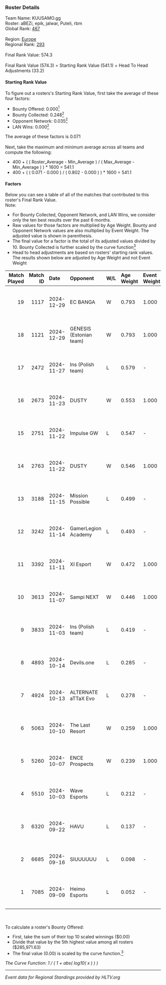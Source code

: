 ### Roster Details<br />
Team Name: KUUSAMO.gg<br />
Roster: aBEZi, epik, jalwar, Puteli, rbm<br />
Global Rank: [467](../../standings_global_2025_02_28.md)<br />
<br />
Region: [Europe]( ../../standings_europe_2025_02_28.md)<br />
Regional Rank: [293]( ../../standings_europe_2025_02_28.md)<br />
<br />
Final Rank Value:  574.3<br />
<br />
Final Rank Value (574.3) = Starting Rank Value (541.1) + Head To Head Adjustments (33.2)<br />

#### Starting Rank Value<br />
To figure out a rosters's Starting Rank Value, first take the average of these four factors:<br />
- Bounty Offered: 0.000[<sup>1</sup>](#table2)
- Bounty Collected: 0.248[<sup>2</sup>](#table1)
- Opponent Network: 0.035[<sup>2</sup>](#table1)
- LAN Wins: 0.000[<sup>2</sup>](#table1)

The average of these factors is 0.071<br />
<br />
Next, take the maximum and minimum average across all teams and compute the following:<br />
- 400 + ( ( Roster_Average - Min_Average ) / ( Max_Average - Min_Average ) ) * 1600 = 541.1
- 400 + ( ( 0.071 - 0.000 ) / ( 0.802 - 0.000 ) ) * 1600 = 541.1


#### Factors<br />
Below you can see a table of all of the matches that contributed to this roster's Final Rank Value.<br />
Note:<br />

- For Bounty Collected, Opponent Network, and LAN Wins, we consider only the ten best results over the past 6 months.
- Raw values for those factors are multiplied by Age Weight. Bounty and Opponent Network values are also multiplied by Event Weight. The adjusted value is shown in parenthesis.
- The final value for a factor is the total of its adjusted values divided by 10. Bounty Collected is further scaled by the curve function[<sup>3</sup>](#curveFunction)
- Head to head adjustments are based on rosters' starting rank values. The results shown below are adjusted by Age Weight and not Event Weight
<span id="table1"></span><br />


| Match Played | Match ID | Date       | Opponent                | W/L | Age Weight | Event Weight | Bounty Collected | Opponent Network | LAN Wins  | H2H Adj. | Roster                           |
| -: | -: | :- | :- | :- | :- | :- | :- | :- | :- | -: | :- |
|           19 |     1117 | 2024-12-29 | EC BANGA                | W   | 0.793      | 1.000        | 0.001 (0.001)    | 0.105 (0.084)    | 0 (0.000) |    10.78 | aBEZi, epik, jalwar, Puteli, rbm |
|           18 |     1121 | 2024-12-29 | GENESIS (Estonian team) | W   | 0.793      | 1.000        | 0.000 (0.000)    | 0.118 (0.094)    | 0 (0.000) |    11.01 | aBEZi, epik, jalwar, Puteli, rbm |
|           17 |     2472 | 2024-11-27 | Ins (Polish team)       | L   | 0.579      | -            | -                | -                | -         |    -4.50 | aBEZi, epik, jalwar, Puteli, rbm |
|           16 |     2673 | 2024-11-23 | DUSTY                   | W   | 0.553      | 1.000        | 0.008 (0.004)    | 0.077 (0.042)    | 0 (0.000) |    11.83 | aBEZi, epik, jalwar, Puteli, rbm |
|           15 |     2751 | 2024-11-22 | Impulse GW              | L   | 0.547      | -            | -                | -                | -         |    -3.80 | aBEZi, epik, jalwar, Puteli, rbm |
|           14 |     2763 | 2024-11-22 | DUSTY                   | W   | 0.546      | 1.000        | 0.008 (0.004)    | 0.077 (0.042)    | 0 (0.000) |    12.11 | aBEZi, epik, jalwar, Puteli, rbm |
|           13 |     3188 | 2024-11-15 | Mission Possible        | L   | 0.499      | -            | -                | -                | -         |    -5.89 | aBEZi, epik, jalwar, Puteli, rbm |
|           12 |     3242 | 2024-11-14 | GamerLegion Academy     | L   | 0.493      | -            | -                | -                | -         |    -5.90 | aBEZi, epik, jalwar, Puteli, rbm |
|           11 |     3392 | 2024-11-11 | XI Esport               | W   | 0.472      | 1.000        | 0.000 (0.000)    | 0.138 (0.065)    | 0 (0.000) |     7.80 | aBEZi, epik, jalwar, Puteli, rbm |
|           10 |     3613 | 2024-11-07 | Sampi NEXT              | W   | 0.446      | 1.000        | 0.000 (0.000)    | 0.027 (0.012)    | 0 (0.000) |     6.64 | aBEZi, epik, jalwar, Puteli, rbm |
|            9 |     3833 | 2024-11-03 | Ins (Polish team)       | L   | 0.419      | -            | -                | -                | -         |    -3.40 | aBEZi, epik, jalwar, Puteli, rbm |
|            8 |     4893 | 2024-10-14 | Devils.one              | L   | 0.285      | -            | -                | -                | -         |    -2.51 | aBEZi, epik, jalwar, Puteli, rbm |
|            7 |     4924 | 2024-10-13 | ALTERNATE aTTaX Evo     | L   | 0.278      | -            | -                | -                | -         |    -3.16 | aBEZi, epik, jalwar, Puteli, rbm |
|            6 |     5063 | 2024-10-10 | The Last Resort         | W   | 0.259      | 1.000        | 0.000 (0.000)    | 0.047 (0.012)    | 0 (0.000) |     5.29 | aBEZi, epik, jalwar, Puteli, rbm |
|            5 |     5260 | 2024-10-07 | ENCE Prospects          | W   | 0.239      | 1.000        | 0.000 (0.000)    | 0.000 (0.000)    | 0 (0.000) |     2.38 | aBEZi, epik, jalwar, Puteli, rbm |
|            4 |     5510 | 2024-10-03 | Wave Esports            | L   | 0.212      | -            | -                | -                | -         |    -2.21 | aBEZi, epik, jalwar, Puteli, rbm |
|            3 |     6320 | 2024-09-22 | HAVU                    | L   | 0.137      | -            | -                | -                | -         |    -1.00 | aBEZi, epik, jalwar, Puteli, rbm |
|            2 |     6685 | 2024-09-16 | SIUUUUUU                | L   | 0.098      | -            | -                | -                | -         |    -2.12 | aBEZi, epik, jalwar, Puteli, rbm |
|            1 |     7085 | 2024-09-09 | Heimo Esports           | L   | 0.052      | -            | -                | -                | -         |    -0.18 | aBEZi, epik, jalwar, Puteli, rbm |

<br />
<span id="table2"></span><br />
To calculate a roster's Bounty Offered:<br />

- First, take the sum of their top 10 scaled winnings ($0.00)
- Divide that value by the 5th highest value among all rosters ($285,971.63)
- The final value (0.00) is scaled by the curve function.[<sup>3</sup>](#curveFunction)

<span id="curveFunction"></span>_The Curve Function: 1 / ( 1 + abs( log10( x ) ) )_<br />

---
_Event data for Regional Standings provided by HLTV.org_<br />
